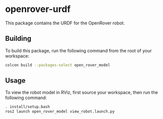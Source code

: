 # openrover-urdf

This package contains the URDF for the OpenRover robot.

## Building

To build this package, run the following command from the root of your workspace:

```bash
colcon build --packages-select open_rover_model
```

## Usage

To view the robot model in RViz, first source your workspace, then run the following command:

```bash
. install/setup.bash
ros2 launch open_rover_model view_robot.launch.py
```